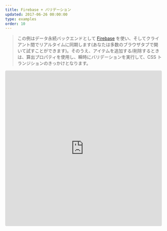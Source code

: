 ```yaml
---
title: Firebase + バリデーション
updated: 2017-06-26 00:00:00
type: examples
order: 10
---
```


> この例はデータ永続バックエンドとして [Firebase](https://firebase.google.com/) を使い、そしてクライアント間でリアルタイムに同期します(あなたは多数のブラウザタブで開いて試すことができます)。そのうえ、アイテムを追加する/削除するときは、算出プロパティを使用し、瞬時にバリデーションを実行して、CSS トランジションのきっかけとなります。

<iframe src="https://codesandbox.io/embed/github/vuejs/vuejs.org/tree/master/src/v2/examples/vue-20-firebase-validation?codemirror=1&hidedevtools=1&hidenavigation=1&theme=light" style="width:100%; height:500px; border:0; border-radius: 4px; overflow:hidden;" title="vue-20-template-compilation" allow="geolocation; microphone; camera; midi; vr; accelerometer; gyroscope; payment; ambient-light-sensor; encrypted-media; usb" sandbox="allow-modals allow-forms allow-popups allow-scripts allow-same-origin"></iframe>
